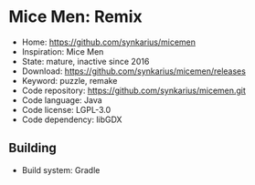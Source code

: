 # Mice Men: Remix

- Home: https://github.com/synkarius/micemen
- Inspiration: Mice Men
- State: mature, inactive since 2016
- Download: https://github.com/synkarius/micemen/releases
- Keyword: puzzle, remake
- Code repository: https://github.com/synkarius/micemen.git
- Code language: Java
- Code license: LGPL-3.0
- Code dependency: libGDX

## Building

- Build system: Gradle
